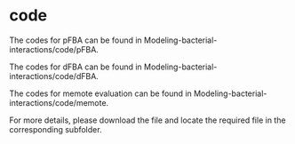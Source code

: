 # code

The codes for pFBA can be found in Modeling-bacterial-interactions/code/pFBA.

The codes for dFBA can be found in Modeling-bacterial-interactions/code/dFBA.

The codes for memote evaluation can be found in Modeling-bacterial-interactions/code/memote.



For more details, please download the file and locate the required file in the corresponding subfolder.  
